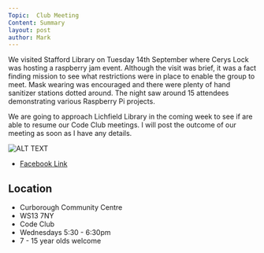 ```yaml
---
Topic:  Club Meeting
Content: Summary
layout: post
author: Mark
---
```

We visited Stafford Library on Tuesday 14th September where Cerys Lock was hosting a raspberry jam event.
Although the visit was brief, it was a fact finding mission to see what restrictions were in place to enable
the group to meet. Mask wearing was encouraged and there were plenty of hand sanitizer stations dotted around.
The night saw around 15 attendees demonstrating various Raspberry Pi projects.

We are going to approach Lichfield Library in the coming week to see if are able to resume our Code Club meetings.
I will post the outcome of our meeting as soon as I have any details.

![ALT TEXT](https://scontent.fbhx6-1.fna.fbcdn.net/v/t39.30808-6/242548874_4110035109123558_3923072716531802706_n.jpg?_nc_cat=109&ccb=1-7&_nc_sid=5f2048&_nc_ohc=DjvJAJnLtEQAX-5natc&_nc_ht=scontent.fbhx6-1.fna&edm=AKK4YLsEAAAA&oh=00_AfCPhCzr1ICCtuXXbubNAOJY7XPeaDFwiNjjs0S594An_Q&oe=652AE45C)

* [Facebook Link](https://www.facebook.com/1481985248595237/posts/4110035529123516/)

## Location

* Curborough Community Centre
* WS13 7NY
* Code Club
* Wednesdays 5:30 - 6:30pm
* 7 - 15 year olds welcome

